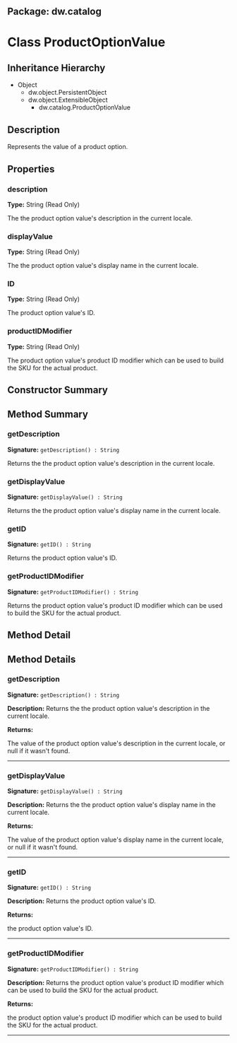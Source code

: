 ## Package: dw.catalog

# Class ProductOptionValue

## Inheritance Hierarchy

- Object
  - dw.object.PersistentObject
  - dw.object.ExtensibleObject
    - dw.catalog.ProductOptionValue

## Description

Represents the value of a product option.

## Properties

### description

**Type:** String (Read Only)

The the product option value's description
 in the current locale.

### displayValue

**Type:** String (Read Only)

The the product option value's display name
 in the current locale.

### ID

**Type:** String (Read Only)

The product option value's ID.

### productIDModifier

**Type:** String (Read Only)

The product option value's product ID modifier which
 can be used to build the SKU for the actual product.

## Constructor Summary

## Method Summary

### getDescription

**Signature:** `getDescription() : String`

Returns the the product option value's description in the current locale.

### getDisplayValue

**Signature:** `getDisplayValue() : String`

Returns the the product option value's display name in the current locale.

### getID

**Signature:** `getID() : String`

Returns the product option value's ID.

### getProductIDModifier

**Signature:** `getProductIDModifier() : String`

Returns the product option value's product ID modifier which can be used to build the SKU for the actual product.

## Method Detail

## Method Details

### getDescription

**Signature:** `getDescription() : String`

**Description:** Returns the the product option value's description in the current locale.

**Returns:**

The value of the product option value's description in the current locale, or null if it wasn't found.

---

### getDisplayValue

**Signature:** `getDisplayValue() : String`

**Description:** Returns the the product option value's display name in the current locale.

**Returns:**

The value of the product option value's display name in the current locale, or null if it wasn't found.

---

### getID

**Signature:** `getID() : String`

**Description:** Returns the product option value's ID.

**Returns:**

the product option value's ID.

---

### getProductIDModifier

**Signature:** `getProductIDModifier() : String`

**Description:** Returns the product option value's product ID modifier which can be used to build the SKU for the actual product.

**Returns:**

the product option value's product ID modifier which can be used to build the SKU for the actual product.

---